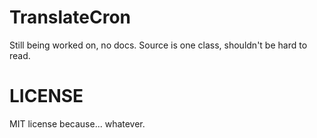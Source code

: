 # TranslateCron

Still being worked on, no docs. Source is one class, shouldn't be hard to read.

# LICENSE

MIT license because... whatever.

